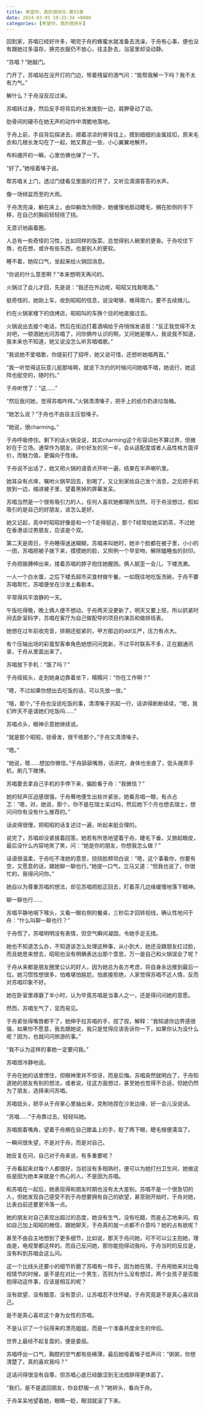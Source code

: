 ```yaml
---
title: 希望你，真的很快乐-第55章
date: 2024-03-05 19:33:34 +0800
categories: [希望你，真的很快乐]
---
```


回到家，苏唱已经好许多，喝完于舟的蜂蜜水就准备去洗澡，于舟有心事，便也没有跟她过多温存，换完衣服仍不放心，往主卧去，浴室里却没动静。

“苏唱？”她敲门。

门开了，苏唱站在没开灯的门边，带着残留的酒气问：“能帮我解一下吗？我不太有力气。”

解什么？于舟没反应过来。

苏唱转过身，然后反手将背后的长发拨到一边，肩胛骨动了动。

肋骨间的硬币在她无声的动作中清脆地落地。

于舟上前，手自背后探进去，顺着凉凉的脊背往上，摸到细细的金属挂扣，原来毛衣和几根长发勾在了一起，她又靠近一些，小心翼翼地解开。

布料绷开的一瞬，心里仿佛也弹了一下。

“好了。”她哑着嗓子说。

帮苏唱关上门，透过门缝看见里面的灯开了，又听见滴滴答答的水声。

像一场倾盆而至的大雨。

于舟洗完澡，躺在床上，由仰躺改为侧卧，她缓慢地扇动睫毛，搁在脸侧的手下移，在自己的胸前轻轻挠了挠。

无意识地画着圈。

人总有一些奇怪的习性，比如同样的饭菜，总觉得别人碗里的更香。于舟咬住下唇，也在想，或许有些东西，也是别人的更软。

睡不着，她叹口气，坐起来给火锅回消息。

“你说的什么意思啊？”本来想明天再问的。

火锅过了会儿才回，先是说：“我还在外边呢，昭昭又找我喝酒。”

挺奇怪的，她刚上车，收到昭昭的信息，说没喝够，难得周六，要不去续摊儿。

约在火锅家楼下的烧烤店，昭昭叫的车换个目的地直接过去。

火锅说出去接个电话，然后在街边打着酒嗝给于舟悄悄发语音：“反正我觉得不太对吧，一顿酒她光问苏唱了，问你俩咋认识的啊，又问她是哪人，我说我不知道，我本来也不知道，她又说没怎么听苏唱唱歌。”

“我说她不爱唱歌，你提前打了招呼，她又说可惜，还想听她唱两首。”

“我一听觉得这玩意儿挺那啥啊，就说下次约的时候问问她唱不唱，她说行，她这阵也挺空的，随时约。”

于舟听愣了：“这……”

“然后我问她，觉得苏唱咋样。”火锅清清嗓子，把手上的纸巾扔进垃圾桶。

“她怎么说？”于舟也不由自主压低嗓子。

“她说，很charming。”

于舟呼吸停住。剩下的话火锅没说，其实charming这个形容词也不算过界，但微妙在于立场。通常作为朋友，评价好友的另一半，会从适配度或者人品性格方面评价，而魅力值，更偏向于性缘。

于舟说不出话了，她又把火锅的语音点开听一遍，结束在半声喇叭里。

她耳朵有点痒，嘱咐火锅早回去，别喝了，又让到家给自己发个消息，之后把手机放到一边，缩进被子里，望着黑掉的屏幕发呆。

苏唱当然是一个很有吸引力的人，任何人喜欢她都理所当然。可于舟没想过，假如吸引的是自己的好朋友，该怎么是好。

她又记起，高中时昭昭好像是和一个T走得挺近，那个T经常给她买奶茶，不过她在香港谈过男朋友，应该是个双。

第二天是周日，于舟睡得迷迷糊糊，苏唱来叫她时，她半个脸都在被子里，小小的一团，苏唱把被子拨下来，摸摸她的脸，又照例一个早安吻，解除瞌睡虫的封印。

于舟把胳膊伸出来，搂着苏唱的脖子抱住她醒困。俩人腻歪一会儿，下楼洗漱。

一人一个白水蛋，之后下楼去超市买食材做午餐，一如既往地吃饭洗碗，于舟不要苏唱帮忙，苏唱便坐在沙发上看剧本。

平常得风平浪静的一天。

午饭吃得晚，晚上俩人便不想动，于舟两天没更新了，明天又要上班，所以抓紧时间去卧室码字，苏唱在客厅为自己做配导的项目约演员和做排班表。

她想在过年前收完音，排期还挺紧的，甲方那边的ddl又严，压力有点大。

有个压轴出场的彩蛋型客串角色她想问问晁新，不过平时联系不多，正在翻通讯录，于舟从里面出来了。

苏唱放下手机：“饿了吗？”

于舟摇摇头，走到她身边靠着坐下，糯糯问：“你在工作啊？”

“嗯，不过如果你想出去吃饭的话，可以先放一放。”

“哦，那个，”于舟也没说吃饭的事，清清嗓子另起一行，话讲得断断续续，“嗯，我们昨天不是请她们吃饭吗……”

苏唱点头，眼神示意她继续说。

“就是那个昭昭，锁骨发，很干练那个。”于舟又清清嗓子。

“嗯。”

“她说，嗯……想加你微信。”于舟舔舔嘴唇，话讲完，身体也坐直了，低头拨弄手机，刷几下微博。

苏唱要去拿自己手机的手停下来，偏脸看于舟：“我微信？”

她的轻声压迫感很强，于舟蓦地便生出些许紧张，她看苏唱一眼，有点忐忑：“嗯，对，她说，那个，你不是在瑞士呆过吗，然后她下个月也想去瑞士，想问问你有没有什么推荐的。”

话说得很慢，把昭昭的话复述过一遍，听起来挺合理的。

说完了，苏唱却没紧接着回答。她若有所思地望着于舟，睫毛下垂，又掀起眼皮，最后没什么内容地笑了笑，问：“她是你的朋友，你想我怎么做？”

话语很温柔，于舟吃不准她的意思，挠挠脸颊坦白说：“嗯，这个事看你，你要有空，又愿意的话，跟她聊一聊也行。”她提一口气，立马又道：“但我也说了，你很忙的，我得问问你。”

她自以为尊重苏唱的想法，却见苏唱把脸正回去，盯着茶几边缘缓慢地落下眼神。

聊一聊也行……

苏唱平静地咽下喉头，又看一眼右侧的餐桌，三秒后才回转视线，确认性地问于舟：“什么叫聊一聊也行？”

于舟慌了，苏唱明明没有表情，但空气瞬间凝固，令她手足无措。

她也不知道怎么办，不知道该怎么处理这种事，从小到大，她还没跟朋友红过脸，而且她思来想去，昭昭也没有明确表达出那个意思，万一是自己和火锅误会了呢？

于舟从来都是朋友圈里公认的好人，因为她总为各方考虑，将自身永远推到最后一位。她习惯性想很多，怕难堪怕尴尬，怕直接拒绝，人家觉得苏唱不近人情，反而对苏唱印象不好。

她在卧室里琢磨了半小时，认为毕竟苏唱是当事人之一，还是得问问她的意愿。

然而，苏唱生气了，显而易见。

于舟紧张得嘴唇都干了，她伸手拉苏唱的手，捏了捏，解释：“我知道你边界感很强，如果你不愿意，我去跟她说，我只是觉得应该告诉你一下，如果你认为没什么呢？因为，也就问问旅游的事。”

“我不认为这样的事她一定要问我。”

苏唱很冷静地说。

于舟在她的话里愣住，但眼神里并不惊讶，而是后悔。苏唱突然就明白了，于舟知道她的朋友有别的想法，或者说，往这方面想过，甚至她也觉得不合适，但她仍然为了朋友，选择来问苏唱。

苏唱低头，把手从于舟掌心里抽出来，克制地捏在沙发边缘，好一会儿没说话。

“苏唱……”于舟靠过去，轻轻叫她。

苏唱抿着嘴角，望着于舟搁在自己膝盖上的手，眨了两下眼，睫毛根便濡湿了。

一瞬间很失望，不是对于舟，而是对自己。

她反复在问，自己对于舟来说，有多重要呢？

于舟看起来对每个人都很好，当初没有多相熟时，便可以为她打扫卫生间，她做这些是因为她本来就是个热心的人，不是因为苏唱。

和苏唱在一起后，她表现得和朋友时期也没有太大差别。苏唱不是一个很急切的人，但她发现自己感受不到于舟想要拥有自己的欲望，甚至刚开始时，于舟对她，比表白前还要更冷落一点。

她的朋友对自己表现出超过的态度，她没有生气，没有吃醋，而是忐忑地来问。假如自己加上昭昭的微信，跟她聊天，于舟真的就一点都不介意吗？她的占有欲呢？

甚至不由自主地想到了更多细节，比如说，那天于舟问她，可不可以公主抱她，理由是，电视里都这样的。而自己反问她，那你能抱得动我吗，于舟当时的反应是，没有料到苏唱会这么问。

这一个比线头还要小的细节折磨了苏唱有一阵子。因为她在猜，于舟用她来对比电视情节的时候，是不是在对比一个男生，否则为什么没有想过，两个女孩子是否能抱得动这件事，应该是相互的呢？

没有欲望、没有醋意、没有意识，让苏唱忍不住怀疑，于舟究竟是不是真心喜欢自己。

是不是真心喜欢这个身为女性的苏唱。

不是认识了一个玩得来的漂亮姐姐，而是一个准备共度余生的伴侣。

世界上最经不起复盘的，便是委屈。

苏唱呼出一口气，胸腔的空气都有些稀薄，最后她哑着嗓子低声问：“粥粥，你想清楚了，真的喜欢我吗？”

这话问得很没有自尊，但苏唱心底已经酸涩到无法措辞得更体面了。

“我们，是不是退回朋友，你会舒服一点？”她转头，看向于舟。

于舟呆呆地望着她，眼睛一眨，眼泪就滚了下来。

